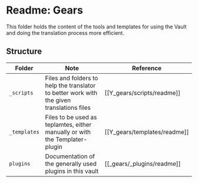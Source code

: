 # Readme: Gears

This folder holds the content of the tools and templates for using the Vault and doing the translation process more efficient.


## Structure 

| Folder       | Note                                                                                      | Reference                    |
| ------------ | ----------------------------------------------------------------------------------------- | ---------------------------- |
| `_scripts`  | Files and folders to help the translator to better work with the given translations files | [[Y_gears/scripts/readme]]   |
| `_templates` | Files to be used as teplamtes, either manually or with the Templater-plugin               | [[Y_gears/templates/readme]] |
| `plugins`    | Documentation of the generally used plugins in this vault                                 | [[_gears/_plugins/readme]]   |










